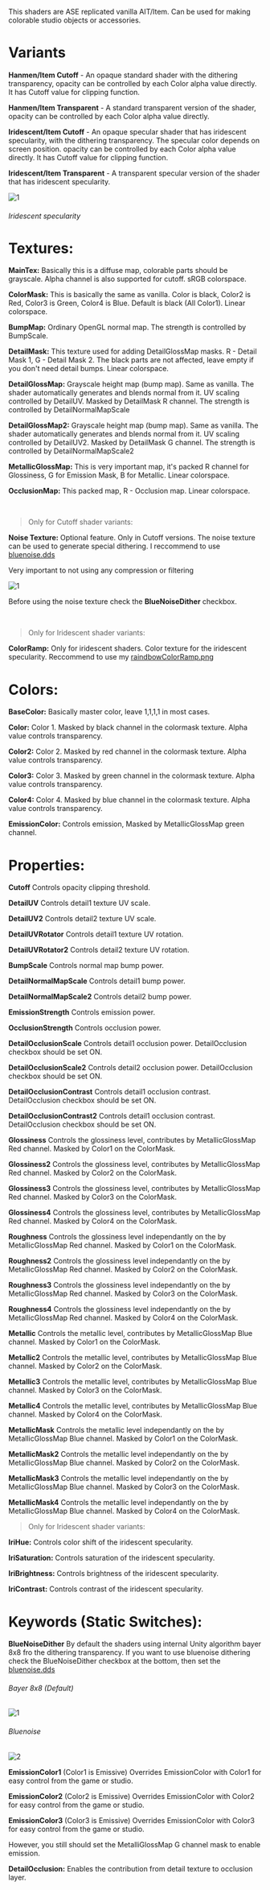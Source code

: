This shaders are ASE replicated vanilla AIT/Item. Can be used for making colorable studio objects or accessories.

# Variants

**Hanmen/Item Cutoff** - An opaque standard shader with the dithering transparency, opacity can be controlled by each Color alpha
 value directly. It has Cutoff value for clipping function.
 
**Hanmen/Item Transparent** - A standard transparent version of the shader, opacity can be controlled by each Color alpha
 value directly.
 
**Iridescent/Item Cutoff** - An opaque specular shader that has iridescent specularity, with the dithering transparency. The specular color depends on screen position. opacity can be controlled by each Color alpha value directly. It has Cutoff value for clipping function.

**Iridescent/Item Transparent** - A transparent specular version of the shader that has iridescent specularity.

![1](https://github.com/Hanmen-lab/HS2-AI-ASE-Shaders/blob/master/iri.gif)

###### Iridescent specularity

# Textures:



**MainTex:** Basically this is a diffuse map, colorable parts should be grayscale. Alpha channel is also supported for cutoff. sRGB colorspace.

**ColorMask:** This is basically the same as vanilla. Color is black, Color2 is Red, Color3 is Green, Color4 is Blue. Default is black (All Color1). Linear colorspace.

**BumpMap:** Ordinary OpenGL normal map. The strength is controlled by BumpScale.

**DetailMask:** This texture used for adding DetailGlossMap masks. R - Detail Mask 1, G - Detail Mask 2. The black parts are not affected, leave empty if you don't need detail bumps. Linear colorspace.

**DetailGlossMap:** Grayscale height map (bump map). Same as vanilla. The shader automatically generates and blends normal from it. UV scaling controlled by DetailUV. Masked by DetailMask R channel. The strength is controlled by DetailNormalMapScale

**DetailGlossMap2:** Grayscale height map (bump map). Same as vanilla. The shader automatically generates and blends normal from it. UV scaling controlled by DetailUV2. Masked by DetailMask G channel. The strength is controlled by DetailNormalMapScale2

**MetallicGlossMap:** This is very important map, it's packed R channel for Glossiness, G for Emission Mask, B for Metallic. Linear colorspace.

**OcclusionMap:** This packed map, R - Occlusion map. Linear colorspace.


<br>

>Only for Cutoff shader variants:

**Noise Texture:** Optional feature. Only in Cutoff versions. The noise texture can be used to generate special dithering. I reccommend to use [bluenoise.dds](https://github.com/Hanmen-lab/HS2-AI-ASE-Shaders/blob/master/Shaders%20ASE/bluenoise.dds)

Very important to not using any compression or filtering

![1](https://github.com/Hanmen-lab/HS2-AI-ASE-Shaders/blob/master/bn.jpg)

Before using the noise texture check the **BlueNoiseDither** checkbox.

<br>

>Only for Iridescent shader variants:

**ColorRamp:** Only for iridescent shaders. Color texture for the iridescent specularity. Reccommend to use my [raindbowColorRamp.png](https://github.com/Hanmen-lab/HS2-AI-ASE-Shaders/blob/master/Shaders%20ASE/Iridescent/raindbowColorRamp.png)



# Colors:



**BaseColor:** Basically master color, leave 1,1,1,1 in most cases.

**Color:**  Color 1. Masked by black channel in the colormask texture. Alpha value controls transparency.

**Color2:** Color 2. Masked by red channel in the colormask texture. Alpha value controls transparency.

**Color3:** Color 3. Masked by green channel in the colormask texture. Alpha value controls transparency.

**Color4:** Color 4. Masked by blue channel in the colormask texture. Alpha value controls transparency.

**EmissionColor:** Controls emission, Masked by MetallicGlossMap green channel.


# Properties:

**Cutoff** Controls opacity clipping threshold. 

**DetailUV** Controls detail1 texture UV scale. 

**DetailUV2** Controls detail2 texture UV scale. 

**DetailUVRotator** Controls detail1 texture UV rotation. 

**DetailUVRotator2** Controls detail2 texture UV rotation. 

**BumpScale** Controls normal map bump power.

**DetailNormalMapScale** Controls detail1 bump power. 

**DetailNormalMapScale2** Controls detail2 bump power. 

**EmissionStrength** Controls emission power.

**OcclusionStrength** Controls occlusion power. 

**DetailOcclusionScale** Controls detail1 occlusion power. DetailOcclusion checkbox should be set ON.

**DetailOcclusionScale2** Controls detail2 occlusion power. DetailOcclusion checkbox should be set ON.

**DetailOcclusionContrast** Controls detail1 occlusion contrast. DetailOcclusion checkbox should be set ON.

**DetailOcclusionContrast2** Controls detail1 occlusion contrast. DetailOcclusion checkbox should be set ON.

**Glossiness** Controls the glossiness level, contributes by MetallicGlossMap Red channel. Masked by Color1 on the ColorMask.

**Glossiness2** Controls the glossiness level, contributes by MetallicGlossMap Red channel. Masked by Color2 on the ColorMask.

**Glossiness3** Controls the glossiness level, contributes by MetallicGlossMap Red channel. Masked by Color3 on the ColorMask.

**Glossiness4** Controls the glossiness level, contributes by MetallicGlossMap Red channel. Masked by Color4 on the ColorMask.

**Roughness** Controls the glossiness level independantly on the by MetallicGlossMap Red channel. Masked by Color1 on the ColorMask.

**Roughness2** Controls the glossiness level independantly on the by MetallicGlossMap Red channel. Masked by Color2 on the ColorMask.

**Roughness3** Controls the glossiness level independantly on the by MetallicGlossMap Red channel. Masked by Color3 on the ColorMask.

**Roughness4** Controls the glossiness level independantly on the by MetallicGlossMap Red channel. Masked by Color4 on the ColorMask.

**Metallic** Controls the metallic level, contributes by MetallicGlossMap Blue channel. Masked by Color1 on the ColorMask.

**Metallic2** Controls the metallic level, contributes by MetallicGlossMap Blue channel. Masked by Color2 on the ColorMask.

**Metallic3** Controls the metallic level, contributes by MetallicGlossMap Blue channel. Masked by Color3 on the ColorMask.

**Metallic4** Controls the metallic level, contributes by MetallicGlossMap Blue channel. Masked by Color4 on the ColorMask.

**MetallicMask** Controls the metallic level independantly on the by MetallicGlossMap Blue channel. Masked by Color1 on the ColorMask.

**MetallicMask2** Controls the metallic level independantly on the by MetallicGlossMap Blue channel. Masked by Color2 on the ColorMask.

**MetallicMask3** Controls the metallic level independantly on the by MetallicGlossMap Blue channel. Masked by Color3 on the ColorMask.

**MetallicMask4** Controls the metallic level independantly on the by MetallicGlossMap Blue channel. Masked by Color4 on the ColorMask.

>Only for Iridescent shader variants:

**IriHue:** Controls color shift of the iridescent specularity.

**IriSaturation:** Controls saturation of the iridescent specularity.

**IriBrightness:** Controls brightness of the iridescent specularity.

**IriContrast:** Controls contrast of the iridescent specularity.


# Keywords (Static Switches):


**BlueNoiseDither** By default the shaders using internal Unity algorithm bayer 8x8 fro the dithering transparency. If you want to use bluenoise dithering check the BlueNoiseDither checkbox at the bottom, then set the [bluenoise.dds](https://github.com/Hanmen-lab/HS2-AI-ASE-Shaders/blob/master/Shaders%20ASE/bluenoise.dds)

###### Bayer 8x8 (Default)

![1](https://github.com/Hanmen-lab/HS2-AI-ASE-Shaders/blob/master/bayer.gif)

###### Bluenoise

![2](https://github.com/Hanmen-lab/HS2-AI-ASE-Shaders/blob/master/bluenoise.gif)


**EmissionColor1** (Color1 is Emissive) Overrides EmissionColor with Color1 for easy control from the game or studio.
 
**EmissionColor2** (Color2 is Emissive) Overrides EmissionColor with Color2 for easy control from the game or studio.
 
**EmissionColor3** (Color3 is Emissive) Overrides EmissionColor with Color3 for easy control from the game or studio.

However, you still should set the MetalliGlossMap G channel mask to enable emission.

**DetailOcclusion:** Enables the contribution from detail texture to occlusion layer.


